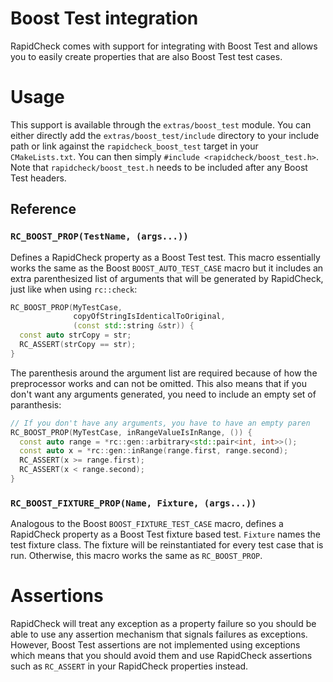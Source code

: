 Boost Test integration
=======================
RapidCheck comes with support for integrating with Boost Test and allows you to easily create properties that are also Boost Test test cases.

# Usage #
This support is available through the `extras/boost_test` module. You can either directly add the `extras/boost_test/include` directory to your include path or link against the `rapidcheck_boost_test` target in your `CMakeLists.txt`. You can then simply `#include <rapidcheck/boost_test.h>`. Note that `rapidcheck/boost_test.h` needs to be included after any Boost Test headers.

## Reference ##
### `RC_BOOST_PROP(TestName, (args...))` ###
Defines a RapidCheck property as a Boost Test test. This macro essentially works the same as the Boost `BOOST_AUTO_TEST_CASE` macro but it includes an extra parenthesized list of arguments that will be generated by RapidCheck, just like when using `rc::check`:

```C++
RC_BOOST_PROP(MyTestCase,
              copyOfStringIsIdenticalToOriginal,
              (const std::string &str)) {
  const auto strCopy = str;
  RC_ASSERT(strCopy == str);
}
```

The parenthesis around the argument list are required because of how the preprocessor works and can not be omitted. This also means that if you don't want any arguments generated, you need to include an empty set of paranthesis:

```C++
// If you don't have any arguments, you have to have an empty paren
RC_BOOST_PROP(MyTestCase, inRangeValueIsInRange, ()) {
  const auto range = *rc::gen::arbitrary<std::pair<int, int>>();
  const auto x = *rc::gen::inRange(range.first, range.second);
  RC_ASSERT(x >= range.first);
  RC_ASSERT(x < range.second);
}
```

### `RC_BOOST_FIXTURE_PROP(Name, Fixture, (args...))` ###
Analogous to the Boost `BOOST_FIXTURE_TEST_CASE` macro, defines a RapidCheck property as a Boost Test fixture based test. `Fixture` names the test fixture class. The fixture will be reinstantiated for every test case that is run. Otherwise, this macro works the same as `RC_BOOST_PROP`.

# Assertions #
RapidCheck will treat any exception as a property failure so you should be able to use any assertion mechanism that signals failures as exceptions. However, Boost Test assertions are not implemented using exceptions which means that you should avoid them and use RapidCheck assertions such as `RC_ASSERT` in your RapidCheck properties instead.

